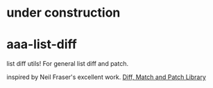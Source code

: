 # under construction
# aaa-list-diff
list diff utils! For general list diff and patch.

inspired by Neil Fraser's excellent work.
[Diff, Match and Patch Library](http://code.google.com/p/google-diff-match-patch/)
